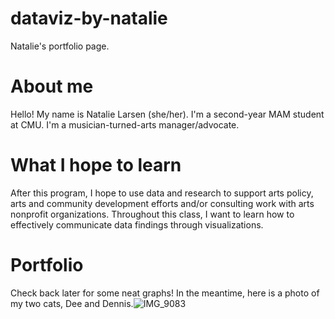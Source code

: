 # dataviz-by-natalie
Natalie's portfolio page.

# About me
Hello! My name is Natalie Larsen (she/her). I'm a second-year MAM student at CMU. I'm a musician-turned-arts manager/advocate.

# What I hope to learn
After this program, I hope to use data and research to support arts policy, arts and community development efforts and/or consulting work with arts nonprofit organizations. Throughout this class, I want to learn how to effectively communicate data findings through visualizations. 

# Portfolio
Check back later for some neat graphs! In the meantime, here is a photo of my two cats, Dee and Dennis.![IMG_9083](https://user-images.githubusercontent.com/112141969/188226491-805d2dcf-607f-4b5d-8b28-9fdad1947443.JPEG) 
